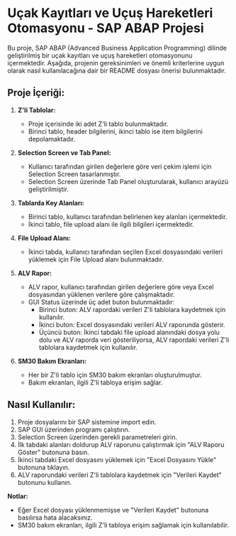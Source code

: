 # Uçak Kayıtları ve Uçuş Hareketleri Otomasyonu - SAP ABAP Projesi

Bu proje, SAP ABAP (Advanced Business Application Programming) dilinde geliştirilmiş bir uçak kayıtları ve uçuş hareketleri otomasyonunu içermektedir. Aşağıda, projenin gereksinimleri ve önemli kriterlerine uygun olarak nasıl kullanılacağına dair bir README dosyası önerisi bulunmaktadır.

## Proje İçeriği:

1. **Z'li Tablolar:**
   - Proje içerisinde iki adet Z'li tablo bulunmaktadır.
   - Birinci tablo, header bilgilerini, ikinci tablo ise item bilgilerini depolamaktadır.

2. **Selection Screen ve Tab Panel:**
   - Kullanıcı tarafından girilen değerlere göre veri çekim işlemi için Selection Screen tasarlanmıştır.
   - Selection Screen üzerinde Tab Panel oluşturularak, kullanıcı arayüzü geliştirilmiştir.

3. **Tablarda Key Alanları:**
   - Birinci tablo, kullanıcı tarafından belirlenen key alanları içermektedir.
   - İkinci tablo, file upload alanı ile ilgili bilgileri içermektedir.

4. **File Upload Alanı:**
   - İkinci tabda, kullanıcı tarafından seçilen Excel dosyasındaki verileri yüklemek için File Upload alanı bulunmaktadır.

5. **ALV Rapor:**
   - ALV rapor, kullanıcı tarafından girilen değerlere göre veya Excel dosyasından yüklenen verilere göre çalışmaktadır.
   - GUI Status üzerinde üç adet buton bulunmaktadır:
     - Birinci buton: ALV rapordaki verileri Z'li tablolara kaydetmek için kullanılır.
     - İkinci buton: Excel dosyasındaki verileri ALV raporunda gösterir.
     - Üçüncü buton: İkinci tabdaki file upload alanındaki dosya yolu dolu ve ALV raporda veri gösteriliyorsa, ALV rapordaki verileri Z'li tablolara kaydetmek için kullanılır.

6. **SM30 Bakım Ekranları:**
   - Her bir Z'li tablo için SM30 bakım ekranları oluşturulmuştur.
   - Bakım ekranları, ilgili Z'li tabloya erişim sağlar.

## Nasıl Kullanılır:

1. Proje dosyalarını bir SAP sistemine import edin.
2. SAP GUI üzerinden programı çalıştırın.
3. Selection Screen üzerinden gerekli parametreleri girin.
4. İlk tabdaki alanları doldurup ALV raporunu çalıştırmak için "ALV Raporu Göster" butonuna basın.
5. İkinci tabdaki Excel dosyasını yüklemek için "Excel Dosyasını Yükle" butonuna tıklayın.
6. ALV raporundaki verileri Z'li tablolara kaydetmek için "Verileri Kaydet" butonunu kullanın.

**Notlar:**
- Eğer Excel dosyası yüklenmemişse ve "Verileri Kaydet" butonuna basılırsa hata alacaksınız.
- SM30 bakım ekranları, ilgili Z'li tabloya erişim sağlamak için kullanılabilir.


